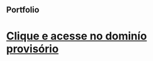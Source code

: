 ## Portfolio


# <a href="https://gustavoscarpim.netlify.app/">Clique e acesse no dominío provisório</a>
